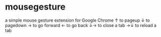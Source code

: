 # mousegesture
a simple mouse gesture extension for Google Chrome
↑ to pageup
↓ to pagedown
→ to go forward
← to go back
↓→ to close a tab
→↓ to reload a tab